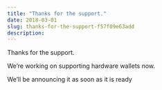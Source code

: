 ```yaml
---
title: "Thanks for the support."
date: 2018-03-01
slug: thanks-for-the-support-f57f09e63add
description:
---
```


Thanks for the support.

We’re working on supporting hardware wallets now.

We’ll be announcing it as soon as it is ready


